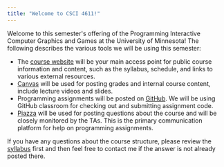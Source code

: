 ```yaml
---
title: "Welcome to CSCI 4611!"
---
```


Welcome to this semester's offering of the Programming Interactive Computer Graphics and Games at the University of Minnesota!  The following describes the various tools we will be using this semester:

- The [course website](https://csci-4611-fall-2022.github.io/) will be your main access point for public course information and content, such as the syllabus, schedule, and links to various external resources.
- [Canvas](https://canvas.umn.edu/courses/355329) will be used for posting grades and internal course content, include lecture videos and slides.
- Programming assignments will be posted on [GitHub](https://github.com/CSCI-4611-Spring-2023).  We will be using GitHub classroom for checking out and submitting assignment code.
- [Piazza](https://piazza.com/umn/fall2022/csci4611) will be used for posting questions about the course and will be closely monitored by the TAs.  This is the primary communication platform for help on programming assignments.

If you have any questions about the course structure, please review the [syllabus](/syllabus) first and then feel free to contact me if the answer is not already posted there.